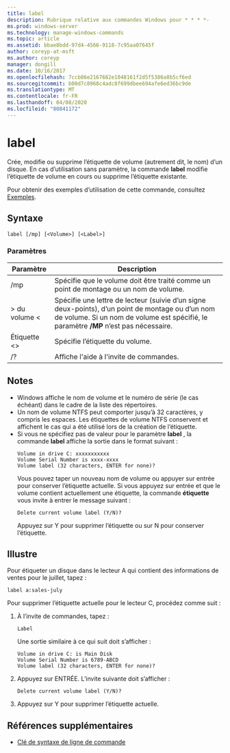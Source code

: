 ```yaml
---
title: label
description: Rubrique relative aux commandes Windows pour * * * *-
ms.prod: windows-server
ms.technology: manage-windows-commands
ms.topic: article
ms.assetid: bbae8bdd-97d4-4566-9118-7c95aa07645f
author: coreyp-at-msft
ms.author: coreyp
manager: dongill
ms.date: 10/16/2017
ms.openlocfilehash: 7ccb86e2167682e1048161f2d5f5386a8b5cf6ed
ms.sourcegitcommit: b00d7c8968c4adc8f699dbee694afe6ed36bc9de
ms.translationtype: MT
ms.contentlocale: fr-FR
ms.lasthandoff: 04/08/2020
ms.locfileid: "80841172"
---
```

# <a name="label"></a>label



Crée, modifie ou supprime l’étiquette de volume (autrement dit, le nom) d’un disque. En cas d’utilisation sans paramètre, la commande **label** modifie l’étiquette de volume en cours ou supprime l’étiquette existante.

Pour obtenir des exemples d’utilisation de cette commande, consultez [Exemples](#BKMK_examples).

## <a name="syntax"></a>Syntaxe

```
label [/mp] [<Volume>] [<Label>]
```

### <a name="parameters"></a>Paramètres

|Paramètre|Description|
|---------|-----------|
|/mp|Spécifie que le volume doit être traité comme un point de montage ou un nom de volume.|
|> du volume \<|Spécifie une lettre de lecteur (suivie d’un signe deux-points), d’un point de montage ou d’un nom de volume. Si un nom de volume est spécifié, le paramètre **/MP** n’est pas nécessaire.|
|Étiquette \<>|Spécifie l’étiquette du volume.|
|/?|Affiche l'aide à l'invite de commandes.|

## <a name="remarks"></a>Notes

- Windows affiche le nom de volume et le numéro de série (le cas échéant) dans le cadre de la liste des répertoires.
- Un nom de volume NTFS peut comporter jusqu’à 32 caractères, y compris les espaces. Les étiquettes de volume NTFS conservent et affichent le cas qui a été utilisé lors de la création de l’étiquette.
- Si vous ne spécifiez pas de valeur pour le paramètre **label** , la commande **label** affiche la sortie dans le format suivant :  
  ```
  Volume in drive C: xxxxxxxxxxx 
  Volume Serial Number is xxxx-xxxx 
  Volume label (32 characters, ENTER for none)?
  ```  
  Vous pouvez taper un nouveau nom de volume ou appuyer sur entrée pour conserver l’étiquette actuelle. Si vous appuyez sur entrée et que le volume contient actuellement une étiquette, la commande **étiquette** vous invite à entrer le message suivant :  
  ```
  Delete current volume label (Y/N)?
  ```  
  Appuyez sur Y pour supprimer l’étiquette ou sur N pour conserver l’étiquette.

## <a name="examples"></a><a name=BKMK_examples></a>Illustre

Pour étiqueter un disque dans le lecteur A qui contient des informations de ventes pour le juillet, tapez :
```
label a:sales-july
```
Pour supprimer l’étiquette actuelle pour le lecteur C, procédez comme suit :
1. À l’invite de commandes, tapez :  
   ```
   Label
   ```  
   Une sortie similaire à ce qui suit doit s’afficher :  
   ```
   Volume in drive C: is Main Disk
   Volume Serial Number is 6789-ABCD
   Volume label (32 characters, ENTER for none)?
   ```  
2. Appuyez sur ENTRÉE. L’invite suivante doit s’afficher :  
   ```
   Delete current volume label (Y/N)?
   ```  
3. Appuyez sur Y pour supprimer l’étiquette actuelle.

## <a name="additional-references"></a>Références supplémentaires

- [Clé de syntaxe de ligne de commande](command-line-syntax-key.md)